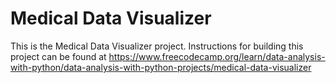 # Medical Data Visualizer

This is the Medical Data Visualizer project. Instructions for building this project can be found at https://www.freecodecamp.org/learn/data-analysis-with-python/data-analysis-with-python-projects/medical-data-visualizer
